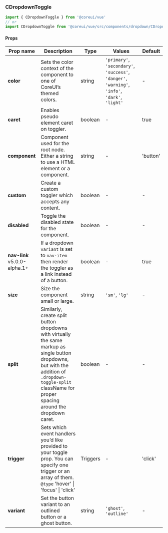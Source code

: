 ### CDropdownToggle

```jsx
import { CDropdownToggle } from '@coreui/vue'
// or
import CDropdownToggle from '@coreui/vue/src/components/dropdown/CDropdownToggle'
```

#### Props

| Prop name                                                            | Description                                                                                                                                                                                                   | Type     | Values                                                                                          | Default  |
| -------------------------------------------------------------------- | ------------------------------------------------------------------------------------------------------------------------------------------------------------------------------------------------------------- | -------- | ----------------------------------------------------------------------------------------------- | -------- |
| **color**                                                            | Sets the color context of the component to one of CoreUI’s themed colors.                                                                                                                                     | string   | `'primary'`, `'secondary'`, `'success'`, `'danger'`, `'warning'`, `'info'`, `'dark'`, `'light'` | -        |
| **caret**                                                            | Enables pseudo element caret on toggler.                                                                                                                                                                      | boolean  | -                                                                                               | true     |
| **component**                                                        | Component used for the root node. Either a string to use a HTML element or a component.                                                                                                                       | string   | -                                                                                               | 'button' |
| **custom**                                                           | Create a custom toggler which accepts any content.                                                                                                                                                            | boolean  | -                                                                                               | -        |
| **disabled**                                                         | Toggle the disabled state for the component.                                                                                                                                                                  | boolean  | -                                                                                               | -        |
| **nav-link** <br><div class="badge bg-primary">v5.0.0-alpha.1+</div> | If a dropdown `variant` is set to `nav-item` then render the toggler as a link instead of a button.                                                                                                           | boolean  | -                                                                                               | true     |
| **size**                                                             | Size the component small or large.                                                                                                                                                                            | string   | `'sm'`, `'lg'`                                                                                  | -        |
| **split**                                                            | Similarly, create split button dropdowns with virtually the same markup as single button dropdowns, but with the addition of `.dropdown-toggle-split` className for proper spacing around the dropdown caret. | boolean  | -                                                                                               | -        |
| **trigger**                                                          | Sets which event handlers you’d like provided to your toggle prop. You can specify one trigger or an array of them.<br/>`@type` 'hover' \| 'focus' \| 'click'                                                 | Triggers | -                                                                                               | 'click'  |
| **variant**                                                          | Set the button variant to an outlined button or a ghost button.                                                                                                                                               | string   | `'ghost'`, `'outline'`                                                                          | -        |
